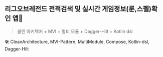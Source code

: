 ## 리그오브레전드 전적검색 및 실시간 게임정보(룬,스펠)확인 앱📱 

> 클린 아키텍처 + MVI + 멀티 모듈 + Dagger-Hilt + Kotlin dsl


🛠️ CleanArchitecture, MVI-Pattern, MultiModule, Compose, Kotlin-dsl, Dagger-Hilt

